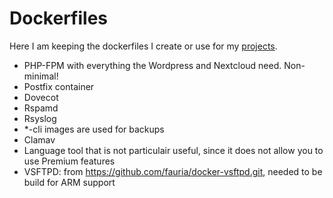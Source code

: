 # Dockerfiles

Here I am keeping the dockerfiles I create or use for my [projects](https://github.com/shaman007/home-k3s).

- PHP-FPM with everything the Wordpress and Nextcloud need. Non-minimal!
- Postfix container
- Dovecot
- Rspamd
- Rsyslog
- \*-cli images are used for backups
- Clamav
- Language tool that is not particulair useful, since it does not allow you to use Premium features
- VSFTPD: from https://github.com/fauria/docker-vsftpd.git, needed to be build for ARM support
